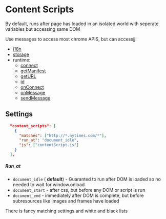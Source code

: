 # Content Scripts

By default, runs after page has loaded in an isolated world with seperate variables but accessing same DOM

Use messages to access most chrome APIS, but can accessjj: 

- [i18n](https://developer.chrome.com/extensions/i18n)
- [storage](https://developer.chrome.com/extensions/storage)
- runtime:
  - [connect](https://developer.chrome.com/extensions/runtime#method-connect)
  - [getManifest](https://developer.chrome.com/extensions/runtime#method-getManifest)
  - [getURL](https://developer.chrome.com/extensions/runtime#method-getURL)
  - [id](https://developer.chrome.com/extensions/runtime#property-id)
  - [onConnect](https://developer.chrome.com/extensions/runtime#event-onConnect)
  - [onMessage](https://developer.chrome.com/extensions/runtime#event-onMessage)
  - [sendMessage](https://developer.chrome.com/extensions/runtime#method-sendMessage)

## Settings

```json
  "content_scripts": [
    {
      "matches": ["http://*.nytimes.com/*"],
      "run_at": "document_idle",
      "js": ["contentScript.js"]
    }
  ],
```

##### Run_at

- `document_idle` ( **default**) - Guaranted to run after DOM is loaded so no needed to wait for window.onload
- `document_start` - after css, but before any DOM or script is run
- `document_end` - immediately after DOM is complete, but before subresources like images and frames have loaded

There is fancy matching settings and white and black lists